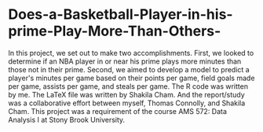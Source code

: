# Does-a-Basketball-Player-in-his-prime-Play-More-Than-Others-
In this project, we set out to make two accomplishments. First, we looked to determine if an NBA player in or near his prime plays more minutes than those not in their prime. Second, we aimed to develop a model to predict a player's minutes per game based on their points per game, field goals made per game, assists per game, and steals per game. The R code was written by me. The LaTeX file was written by Shakila Cham. And the report/study was a collaborative effort between myself, Thomas Connolly, and Shakila Cham. This project was a requirement of the course AMS 572: Data Analysis I at Stony Brook University.

